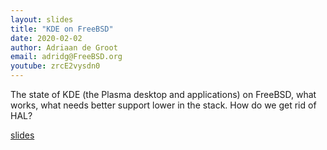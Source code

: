 ```yaml
---
layout: slides
title: "KDE on FreeBSD"
date: 2020-02-02
author: Adriaan de Groot
email: adridg@FreeBSD.org
youtube: zrcE2vysdn0
---
```

The state of KDE (the Plasma desktop and applications) on FreeBSD, what works, what needs better support lower in the stack. How do we get rid of HAL?

[slides](https://euroquis.nl/presentations/20200202-kde/)

